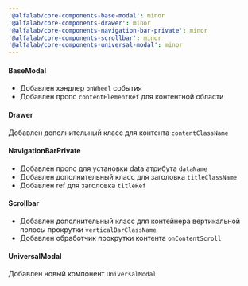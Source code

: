 ```yaml
---
'@alfalab/core-components-base-modal': minor
'@alfalab/core-components-drawer': minor
'@alfalab/core-components-navigation-bar-private': minor
'@alfalab/core-components-scrollbar': minor
'@alfalab/core-components-universal-modal': minor
---
```


#### BaseModal

- Добавлен хэндлер `onWheel` события
- Добавлен пропс `contentElementRef` для контентной области

#### Drawer

Добавлен дополнительный класс для контента `contentClassName`

#### NavigationBarPrivate

- Добавлен пропс для установки data атрибута `dataName`
- Добавлен дополнительный класс для заголовка `titleClassName`
- Добавлен ref для заголовка `titleRef`

#### Scrollbar

- Добавлен дополнительный класс для контейнера вертикальной полосы прокрутки `verticalBarClassName`
- Добавлен обработчик прокрутки контента `onContentScroll`

#### UniversalModal

Добавлен новый компонент `UniversalModal`
